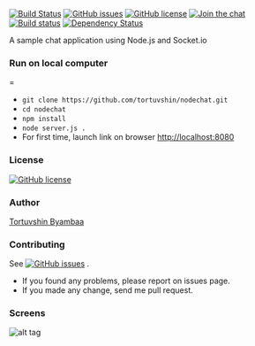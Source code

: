 [![Build Status](https://travis-ci.org/tortuvshin/nodechat.svg?branch=master)](https://travis-ci.org/tortuvshin/nodechat)
[![GitHub issues](https://img.shields.io/github/issues/tortuvshin/nodechat.svg?style=flat-square)](https://github.com/tortuvshin/nodechat/issues)
[![GitHub license](https://img.shields.io/badge/license-GPLv2-blue.svg?style=flat-square)](https://raw.githubusercontent.com/tortuvshin/nodechat/master/LICENSE)
[![Join the chat](https://badges.gitter.im/tortuvshin/nodechat.svg)](https://gitter.im/tortuvshin/nodechat?utm_source=badge&utm_medium=badge&utm_campaign=pr-badge)
[![Build status](https://ci.appveyor.com/api/projects/status/obbdkssggquc4rsu/branch/master?svg=true)](https://ci.appveyor.com/project/tortuvshin/nodechat/branch/master)
[![Dependency Status](https://david-dm.org/tortuvshin/nodechat.svg)](https://david-dm.org/tortuvshin/nodechat)


A sample chat application using Node.js and Socket.io

### Run on local computer
=
- `git clone https://github.com/tortuvshin/nodechat.git`
- `cd nodechat`
- `npm install`
- `node server.js .`
- For first time, launch link on browser
  [http://localhost:8080](http://localhost:8080)

### License
[![GitHub license](https://img.shields.io/badge/license-GPLv2-blue.svg?style=flat-square)](https://raw.githubusercontent.com/tortuvshin/nodechat/master/LICENSE)

### Author
[Tortuvshin Byambaa](http://tortuvshin.github.io/)


### Contributing

See [![GitHub issues](https://img.shields.io/github/issues/tortuvshin/nodechat.svg?style=flat-square)](https://github.com/tortuvshin/nodechat/issues)
.

- If you found any problems, please report on issues page.
- If you made any change, send me pull request.

### Screens

![alt tag](http://i.giphy.com/cgyXXFxhgglDq.gif)
